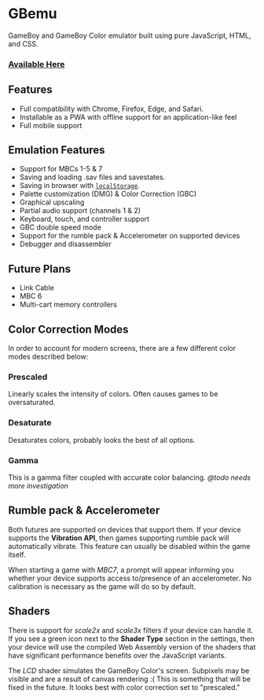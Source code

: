 # GBemu
 GameBoy and GameBoy Color emulator built using pure JavaScript, HTML, and CSS.

### [Available Here](https://itIsBrando.github.io/GBemu)

## Features
 - Full compatibility with Chrome, Firefox, Edge, and Safari.
 - Installable as a PWA with offline support for an application-like feel
 - Full mobile support

## Emulation Features
 - Support for MBCs 1-5 & 7
 - Saving and loading .sav files and savestates.
 - Saving in browser with [`localStorage`](https://developer.mozilla.org/en-US/docs/Web/API/Window/localStorage).
 - Palette customization (DMG) & Color Correction (GBC)
 - Graphical upscaling
 - Partial audio support (channels 1 & 2)
 - Keyboard, touch, and controller support
 - GBC double speed mode
 - Support for the rumble pack & Accelerometer on supported devices
 - Debugger and disassembler


 ## Future Plans
 - Link Cable
 - MBC 6
 - Multi-cart memory controllers


## Color Correction Modes
In order to account for modern screens, there are a few different color modes described below:
### Prescaled
Linearly scales the intensity of colors. Often causes games to be oversaturated.

### Desaturate
Desaturates colors, probably looks the best of all options.

### Gamma
This is a gamma filter coupled with accurate color balancing.
_@todo needs more investigation_

## Rumble pack & Accelerometer
Both futures are supported on devices that support them.
If your device supports the **Vibration API**, then games supporting rumble pack will automatically vibrate. This feature can usually be disabled within the game itself.

When starting a game with _MBC7_, a prompt will appear informing you whether your device supports access to/presence of an accelerometer. No calibration is necessary as the game will do so by default.

## Shaders
There is support for _scale2x_ and _scale3x_ filters if your device can handle it. If you see a green icon next to the **Shader Type** section in the settings, then your device will use the compiled Web Assembly version of the shaders that have significant performance benefits over the JavaScript variants.

The _LCD_ shader simulates the GameBoy Color's screen. Subpixels may be visible and are a result of canvas rendering :( This is something that will be fixed in the future. It looks best with color correction set to "prescaled."